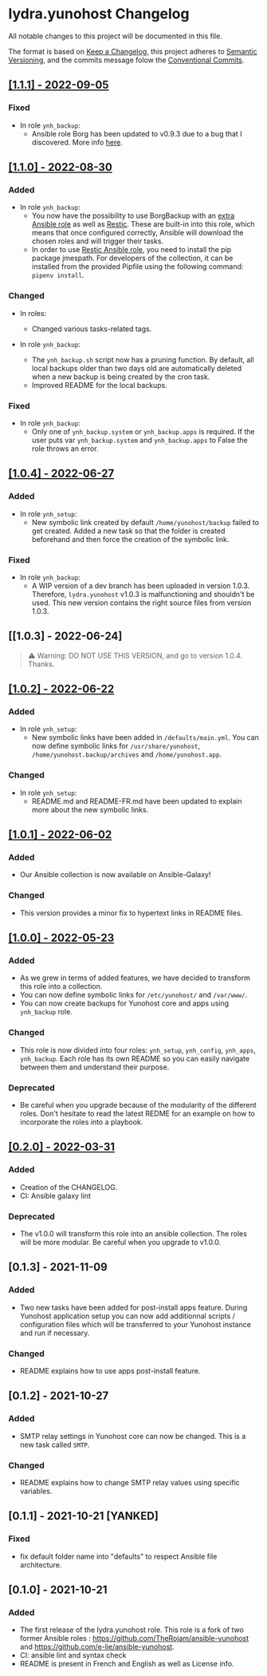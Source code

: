 # lydra.yunohost Changelog

All notable changes to this project will be documented in this file.

The format is based on [Keep a Changelog](https://keepachangelog.com/en/1.0.0/),
this project adheres to [Semantic Versioning](https://semver.org/spec/v2.0.0.html),
and the commits message folow the [Conventional Commits](https://www.conventionalcommits.org/en/v1.0.0/).

## [[1.1.1] - 2022-09-05](https://lab.frogg.it/lydra/yunohost/ansible-yunohost/-/releases/1.1.1)

### Fixed

- In role `ynh_backup`:
  - Ansible role Borg has been updated to v0.9.3 due to a bug that I discovered. More info [here](https://github.com/borgbase/ansible-role-borgbackup/issues/101).

## [[1.1.0] - 2022-08-30](https://lab.frogg.it/lydra/yunohost/ansible-yunohost/-/releases/1.1.0)

### Added

- In role `ynh_backup`:
  - You now have the possibility to use BorgBackup with an [extra Ansible role](https://github.com/borgbase/ansible-role-borgbackup) as well as [Restic](https://github.com/roles-ansible/ansible_role_restic). These are built-in into this role, which means that once configured correctly, Ansible will download the chosen roles and will trigger their tasks.
  - In order to use [Restic Ansible role](https://github.com/roles-ansible/ansible_role_restic), you need to install the pip package jmespath. For developers of the collection, it can be installed from the provided Pipfile using the following command: `pipenv install`.

### Changed

- In roles:
  - Changed various tasks-related tags.

- In role `ynh_backup`:
  - The `ynh_backup.sh` script now has a pruning function. By default, all local backups older than two days old are automatically deleted when a new backup is being created by the cron task.
  - Improved README for the local backups.

### Fixed

- In role `ynh_backup`:
  - Only one of `ynh_backup.system` or `ynh_backup.apps` is required. If the user puts var `ynh_backup.system` and `ynh_backup.apps` to False the role throws an error.

## [[1.0.4] - 2022-06-27](https://lab.frogg.it/lydra/yunohost/ansible-yunohost/-/releases/1.0.4)

### Added

- In role `ynh_setup`:
  - New symbolic link created by default `/home/yunohost/backup` failed to get created. Added a new task so that the folder is created beforehand and then force the creation of the symbolic link.

### Fixed

- In role `ynh_backup`:
  - A WIP version of a dev branch has been uploaded in version 1.0.3. Therefore, `lydra.yunohost` v1.0.3 is malfunctioning and shouldn't be used. This new version contains the right source files from version 1.0.3.

## [[1.0.3] - 2022-06-24]

> ⚠️ Warning: DO NOT USE THIS VERSION, and go to version 1.0.4. Thanks.

## [[1.0.2] - 2022-06-22](https://lab.frogg.it/lydra/yunohost/ansible-yunohost/-/releases/1.0.2)

### Added

- In role `ynh_setup`:
  - New symbolic links have been added in `/defaults/main.yml`. You can now define symbolic links for `/usr/share/yunohost`, `/home/yunohost.backup/archives` and `/home/yunohost.app`.

### Changed

- In role `ynh_setup`:
  - README.md and README-FR.md have been updated to explain more about the new symbolic links.

## [[1.0.1] - 2022-06-02](https://lab.frogg.it/lydra/yunohost/ansible-yunohost/-/releases/1.0.1)

### Added

- Our Ansible collection is now available on Ansible-Galaxy!

### Changed

- This version provides a minor fix to hypertext links in README files.

## [[1.0.0] - 2022-05-23](https://lab.frogg.it/lydra/yunohost/ansible-yunohost/-/releases/1.0.0)

### Added

- As we grew in terms of added features, we have decided to transform this role into a collection.
- You can now define symbolic links for `/etc/yunohost/` and `/var/www/`.
- You can now create backups for Yunohost core and apps using `ynh_backup` role.

### Changed

- This role is now divided into four roles: `ynh_setup`, `ynh_config`, `ynh_apps`, `ynh_backup`. Each role has its own README so you can easily navigate between them and understand their purpose.

### Deprecated

- Be careful when you upgrade because of the modularity of the different roles. Don't hesitate to read the latest REDME for an example on how to incorporate the roles into a playbook.

## [[0.2.0] - 2022-03-31](https://lab.frogg.it/lydra/yunohost/ansible-yunohost/-/releases/0.2.0)

### Added

- Creation of the CHANGELOG.
- CI: Ansible galaxy lint

### Deprecated

- The v1.0.0 will transform this role into an ansible collection.
The roles will be more modular. Be careful when you upgrade to v1.0.0.

## [0.1.3] - 2021-11-09

### Added

- Two new tasks have been added for post-install apps feature. During Yunohost application setup you can now add additionnal scripts / configuration files which will be transferred to your Yunohost instance and run if necessary.

### Changed

- README explains how to use apps post-install feature.

## [0.1.2] - 2021-10-27

### Added

- SMTP relay settings in Yunohost core can now be changed. This is a new task called `SMTP`.

### Changed

- README explains how to change SMTP relay values using specific variables.

## [0.1.1] - 2021-10-21 [YANKED]

### Fixed

- fix default folder name into "defaults" to respect Ansible file architecture.

## [0.1.0] - 2021-10-21

### Added

- The first release of the lydra.yunohost role. This role is a fork of two former Ansible roles : <https://github.com/TheRojam/ansible-yunohost> and <https://github.com/e-lie/ansible-yunohost>.
- CI: ansible lint and syntax check
- README is present in French and English as well as License info.
